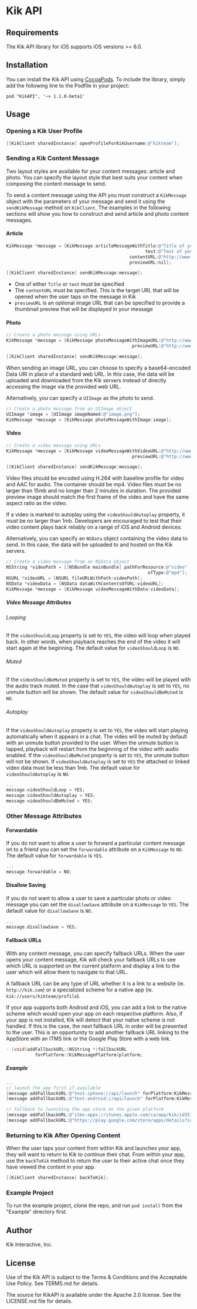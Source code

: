 # Kik API

## Requirements

The Kik API library for iOS supports iOS versions >= 6.0.

## Installation

You can install the Kik API using [CocoaPods](http://cocoapods.org). To include the library,
simply add the following line to the Podfile in your project:

    pod "KikAPI", '~> 1.1.0-beta1'

## Usage

### Opening a Kik User Profile

```objective-c
[[KikClient sharedInstance] openProfileForKikUsername:@"kikteam"];
```

### Sending a Kik Content Message

Two layout styles are available for your content messages: article and photo. You can specify the layout style that
best suits your content when composing the content message to send.

To send a content message using the API you must construct a `KikMessage` object with the parameters of your message
and send it using the `sendKikMessage` method on `KikClient`. The examples in the following sections will show you how
to construct and send article and photo content messages.

#### Article

```objective-c
KikMessage *message = [KikMessage articleMessageWithTitle:@"Title of your Article"
                                                     text:@"Text of your Article"
                                               contentURL:@"http://www.yourcontent.com/thecontent"
                                               previewURL:nil];

[[KikClient sharedInstance] sendKikMessage:message];
```

- One of either ```Title``` or ```text``` must be specified
- The ```contentURL``` must be specified. This is the target URL that will be opened when the user taps on the message in Kik
- ```previewURL``` is an optional image URL that can be specified to provide a thumbnail preview that will be displayed in your message

#### Photo

```objective-c
// Create a photo message using URLs
KikMessage *message = [KikMessage photoMessageWithImageURL:@"http://www.images.com/image.png"
                                                previewURL:@"http://www.images.com/image_preview.png"];

[[KikClient sharedInstance] sendKikMessage:message];
```

When sending an image URL, you can choose to specify a base64-encoded Data URI in place of a standard web URL. In this case, the data will be uploaded
and downloaded from the Kik servers instead of directly accessing the image via the provided web URL. 

Alternatively, you can specify a `UIImage` as the photo to send.

```objective-c
// Create a photo message from an UIImage object
UIImage *image = [UIImage imageNamed:@"image.png"];
KikMessage *message = [KikMessage photoMessageWithImage:image];
```

#### Video

```objective-c
// Create a video message using URLs
KikMessage *message = [KikMessage videoMessageWithVideoURL:@"http://www.videos.com/video.mp4"
                                                previewURL:@"http://www.videos.com/video_preview.png"];

[[KikClient sharedInstance] sendKikMessage:message];
```

Video files should be encoded using H.264 with baseline profile for video and AAC for audio. The container should be mp4. Video files must be no larger than 15mb and no longer than 2 minutes in duration. The provided preview image should match the first frame of the video and have the same aspect ratio as the video.

If a video is marked to autoplay using the `videoShouldAutoplay` property, it must be no larger than 1mb. Developers are encouraged to test that their video content plays back reliably on a range of iOS and Android devices. 

Alternatively, you can specify an `NSData` object containing the video data to send. In this case, the data will be uploaded to and hosted on the Kik servers.

```objective-c
// Create a video message from an NSData object
NSString *videoPath = [[NSBundle mainBundle] pathForResource:@"video"
													  ofType:@"mp4"]; 
NSURL *videoURL = [NSURL fileURLWithPath:videoPath];
NSData *videoData = [NSData dataWithContentsOfURL:videoURL];
KikMessage *message = [KikMessage videoMessageWithData:videoData];
```

##### Video Message Attributes

###### Looping
If the `videoShouldLoop` property is set to `YES`, the video will loop when played back. In other words, when playback reaches the end of the video it will start again at the beginning. The default value for `videoShouldLoop` is `NO`.

###### Muted
If the `videoShouldBeMuted` property is set to `YES`, the video will be played with the audio track muted. In the case that `videoShouldAutoplay` is set to `YES`, no unmute button will be shown. The default value for `videoShouldBeMuted` is `NO`.

###### Autoplay
If the `videoShouldAutoplay` property is set to `YES`, the video will start playing automatically when it appears in a chat. The video will be muted by default with an unmute button provided to the user. When the unmute button is tapped, playback will restart from the beginning of the video with audio enabled. If the `videoShouldBeMuted` property is set to `YES`, the unmute button will not be shown. If `videoShouldAutoplay` is set to `YES` the attached or linked video data must be less than 1mb. The default value for `videoShouldAutoplay` is `NO`.


```objective-c
...
message.videoShouldLoop = YES;
message.videoShouldAutoplay = YES;
message.videoShouldBeMuted = YES;
```

### Other Message Attributes

#### Forwardable

If you do not want to allow a user to forward a particular content message on to a friend you can set the `forwardable` attribute on a `KikMessage` to `NO`. The default value for `forwardable` is `YES`.

```objective-c
...
message.forwardable = NO;
```

#### Disallow Saving

If you do not want to allow a user to save a particular photo or video message you can set the `disallowSave` attribute on a `KikMessage` to `YES`. The default value for `disallowSave` is `NO`.

```objective-c
...
message.disallowSave = YES;
```

#### Fallback URLs

With any content message, you can specify fallback URLs. When the user opens your content message, Kik will check your fallback URLs to see which URL is supported on the current platform and display a link to the user which will allow them to navigate to that URL.

A fallback URL can be any type of URL whether it is a link to a website (ie. `http://kik.com`) or a specialized scheme for a native app (ie. `kik://users/kikteam/profile`).

If your app supports both Android and iOS, you can add a link to the native scheme which would open your app on each respective platform. Also, if your app is not installed, Kik will detect that your native scheme is not handled. If this is the case, the next fallback URL in order will be presented to the user. This is an opportunity to add another fallback URL linking to the AppStore with an ITMS link or the Google Play Store with a web link.

```objective-c
- (void)addFallbackURL:(NSString *)fallbackURL
           forPlatform:(KikMessagePlatform)platform;
```

##### Example

```objective-c
...
// launch the app first if available
[message addFallbackURL:@"test-iphone://api/launch" forPlatform:KikMessagePlatformiPhone];
[message addFallbackURL:@"test-android://api/launch" forPlatform:KikMessagePlatformAndroid];

// fallback to launching the app store on the given platform
[message addFallbackURL:@"itms-apps://itunes.apple.com/ca/app/kik/id357218860?mt=8" forPlatform:KikMessagePlatformiPhone];
[message addFallbackURL:@"https://play.google.com/store/apps/details?id=kik.android&hl=en" forPlatform:KikMessagePlatformAndroid];
```

### Returning to Kik After Opening Content

When the user taps your content from within Kik and launches your app, they will want to return to Kik to continue their chat. From within your app, use the `backToKik` method to return the user to their active chat once they have viewed the content in your app.

```objective-c
[[KikClient sharedInstance] backToKik];
```

### Example Project

To run the example project, clone the repo, and run `pod install` from the "Example" directory first.

## Author

Kik Interactive, Inc.

## License

Use of the Kik API is subject to the Terms & Conditions and the Acceptable Use Policy. See TERMS.md for details.

The source for KikAPI is available under the Apache 2.0 license. See the LICENSE.md file for details.

